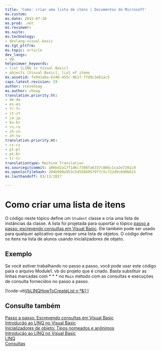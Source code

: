 ```yaml
---
title: 'Como: criar uma lista de itens | Documentos do Microsoft'
ms.custom: 
ms.date: 2015-07-20
ms.prod: .net
ms.reviewer: 
ms.suite: 
ms.technology:
- devlang-visual-basic
ms.tgt_pltfrm: 
ms.topic: article
dev_langs:
- VB
helpviewer_keywords:
- list [LINQ in Visual Basic]
- objects [Visual Basic], list of items
ms.assetid: fe941aba-6340-455c-8b1f-ffd9c3eb1ac5
caps.latest.revision: 29
author: stevehoag
ms.author: shoag
translation.priority.ht:
- de-de
- es-es
- fr-fr
- it-it
- ja-jp
- ko-kr
- ru-ru
- zh-cn
- zh-tw
translation.priority.mt:
- cs-cz
- pl-pl
- pt-br
- tr-tr
translationtype: Machine Translation
ms.sourcegitcommit: a06bd2a17f1d6c7308fa6337c866c1ca2e7281c0
ms.openlocfilehash: 204b998a953c5d558b9579f7c5c722d9c6d0b615
ms.lasthandoff: 03/13/2017

---
```

# <a name="how-to-create-a-list-of-items"></a>Como criar uma lista de itens
O código neste tópico define um `Student` classe e cria uma lista de instâncias da classe. A lista foi projetada para suportar o tópico [passo a passo: escrevendo consultas em Visual Basic](../../../../visual-basic/programming-guide/concepts/linq/walkthrough-writing-queries.md). Ele também pode ser usado para qualquer aplicativo que requer uma lista de objetos. O código define os itens na lista de alunos usando inicializadores de objeto.  
  
## <a name="example"></a>Exemplo  
 Se você estiver trabalhando no passo a passo, você pode usar este código para o arquivo Module1. vb do projeto que é criado. Basta substituir as linhas marcadas com * * * no `Main` método com as consultas e execuções de consulta fornecidos no passo a passo.  
  
 [!code-vb[VbLINQHowToCreateList n º&1;](../../../../visual-basic/programming-guide/concepts/linq/codesnippet/VisualBasic/how-to-create-a-list-of-items_1.vb)]  
  
## <a name="see-also"></a>Consulte também  
 [Passo a passo: Escrevendo consultas em Visual Basic](../../../../visual-basic/programming-guide/concepts/linq/walkthrough-writing-queries.md)   
 [Introdução ao LINQ no Visual Basic](../../../../visual-basic/programming-guide/concepts/linq/getting-started-with-linq.md)   
 [Inicializadores de objeto: Tipos nomeados e anônimos](../../../../visual-basic/programming-guide/language-features/objects-and-classes/object-initializers-named-and-anonymous-types.md)   
 [Introdução ao LINQ no Visual Basic](../../../../visual-basic/programming-guide/language-features/linq/introduction-to-linq.md)   
 [LINQ](../../../../visual-basic/programming-guide/language-features/linq/index.md)   
 [Consultas](../../../../visual-basic/language-reference/queries/queries.md)
